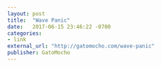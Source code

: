 ```yaml
---
layout: post
title:  "Wave Panic"
date:   2017-06-15 23:46:22 -0700
categories:
- link
external_url: "http://gatomocho.com/wave-panic"
publisher: GatoMocho
---
```

